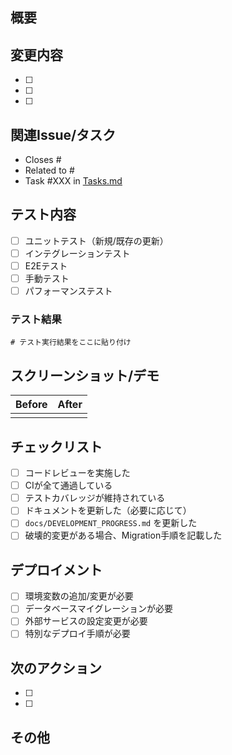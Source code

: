 ## 概要
<!-- このPRの目的と変更内容を簡潔に説明 -->

## 変更内容
<!-- 主な変更点を箇条書きで列挙 -->
- [ ] 
- [ ] 
- [ ] 

## 関連Issue/タスク
<!-- 関連するIssueやタスクがあれば記載 -->
- Closes #
- Related to #
- Task #XXX in [Tasks.md](../docs/Tasks.md)

## テスト内容
<!-- 実施したテストの内容 -->
- [ ] ユニットテスト（新規/既存の更新）
- [ ] インテグレーションテスト
- [ ] E2Eテスト
- [ ] 手動テスト
- [ ] パフォーマンステスト

### テスト結果
```
# テスト実行結果をここに貼り付け
```

## スクリーンショット/デモ
<!-- UIの変更がある場合はスクリーンショットを添付 -->

| Before | After |
|--------|-------|
| | |

## チェックリスト
<!-- マージ前に確認すべき項目 -->
- [ ] コードレビューを実施した
- [ ] CIが全て通過している
- [ ] テストカバレッジが維持されている
- [ ] ドキュメントを更新した（必要に応じて）
- [ ] `docs/DEVELOPMENT_PROGRESS.md` を更新した
- [ ] 破壊的変更がある場合、Migration手順を記載した

## デプロイメント
<!-- デプロイに関する特記事項 -->
- [ ] 環境変数の追加/変更が必要
- [ ] データベースマイグレーションが必要
- [ ] 外部サービスの設定変更が必要
- [ ] 特別なデプロイ手順が必要

## 次のアクション
<!-- このPRマージ後に必要なアクション -->
- [ ] 
- [ ] 

## その他
<!-- その他の補足情報 -->
